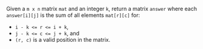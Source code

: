 Given a `m x n` matrix `mat` and an integer `k`, return a matrix `answer` where each `answer[i][j]` is the sum of all elements `mat[r][c]` for:

- `i - k <= r <= i + k`,
- `j - k <= c <= j + k`, and
- `(r, c)` is a valid position in the matrix.